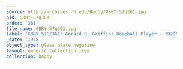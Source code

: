 ```yaml
---
source: http://archives.nd.edu/Bagby/GBBY-57g361.jpg
pid: GBBY-57g361
order: '361'
file_name: GBBY-57g361.jpg
label: 'GBBY 57G/361: Gerald R. Griffin: Baseball Player - 1928'
_date: '1928'
object_type: glass plate negative
layout: generic_collection_item
collection: bagby
---
```

